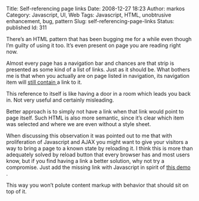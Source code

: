 Title: Self-referencing page links
Date: 2008-12-27 18:23
Author: markos
Category: Javascript, UI, Web
Tags: Javascript, HTML, unobtrusive enhancement, bug, pattern
Slug: self-referencing-page-links
Status: published
Id: 311

<div>
 <p>
  There’s an HTML pattern that has been bugging me for a while even though I’m guilty of using it too. It’s even present on page you are reading right now.
 </p>
 <p>
  Almost every page has a navigation bar and chances are that strip is presented as some kind of a list of links. Just as it should be. What bothers me is that when you actually are on page listed in navigation, its navigation item will
  <a href="http://www.alistapart.com/articles/" title="An example of this pattern">
   still contain
  </a>
  a link to it.
 </p>
 <p>
  This reference to itself is like having a door in a room which leads you back in. Not very useful and certainly misleading.
 </p>
 <p>
  Better approach is to simply not have a link when that link would point to page itself. Such HTML is also more semantic, since it’s clear which item was selected and where we are even without a style sheet.
 </p>
 <p>
  When discussing this observation it was pointed out to me that with proliferation of Javascript and AJAX you might want to give your visitors a way to bring a page to a known state by reloading it. I think this is more than adequately solved by reload button that every browser has and most users know, but if you find having a link a better solution, why not try a compromise. Just add the missing link with Javascript in spirit of
  <a href="http://markos.gaivo.net/examples/html_pattern/link.html">
   this demo
  </a>
  .
 </p>
 <p>
  This way you won’t polute content markup with behavior that should sit on top of it.
 </p>
</div>
